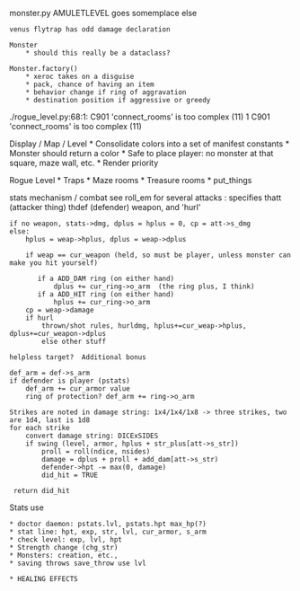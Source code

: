 monster.py
    AMULETLEVEL goes somemplace else

    venus flytrap has odd damage declaration

    Monster
        * should this really be a dataclass?

    Monster.factory()
        * xeroc takes on a disguise
        * pack, chance of having an item
        * behavior change if ring of aggravation
        * destination position if aggressive or greedy

./rogue_level.py:68:1: C901 'connect_rooms' is too complex (11)
1     C901 'connect_rooms' is too complex (11)

Display / Map / Level
    * Consolidate colors into a set of manifest constants
    * Monster should return a color
    * Safe to place player: no monster at that square, maze wall, etc.
    * Render priority

Rogue Level
    * Traps
    * Maze rooms
    * Treasure rooms
    * put_things

stats mechanism / combat
    see roll_em for several attacks : specifies thatt (attacker thing) thdef (defender) weapon, and 'hurl'
    
    if no weapon, stats->dmg, dplus = hplus = 0, cp = att->s_dmg
    else:
        hplus = weap->hplus, dplus = weap->dplus
    
        if weap == cur_weapon (held, so must be player, unless monster can make you hit yourself)
    
           if a ADD_DAM ring (on either hand)
               dplus += cur_ring->o_arm  (the ring plus, I think)
           if a ADD_HIT ring (on either hand)
               hplus += cur_ring->o_arm
        cp = weap->damage
        if hurl
            thrown/shot rules, hurldmg, hplus+=cur_weap->hplus, dplus+=cur_weapon->dplus
            else other stuff
    
    helpless target?  Additional bonus
    
    def_arm = def->s_arm
    if defender is player (pstats)
        def_arm += cur_armor value
        ring of protection? def_arm += ring->o_arm
    
    Strikes are noted in damage string: 1x4/1x4/1x8 -> three strikes, two are 1d4, last is 1d8
    for each strike
        convert damage string: DICExSIDES
        if swing (level, armor, hplus + str_plus[att->s_str])
            proll = roll(ndice, nsides)
            damage = dplus + proll + add_dam[att->s_str)
            defender->hpt -= max(0, damage)
            did_hit = TRUE
            
     return did_hit
     
Stats use

    * doctor daemon: pstats.lvl, pstats.hpt max_hp(?)
    * stat line: hpt, exp, str, lvl, cur_armor, s_arm
    * check level: exp, lvl, hpt
    * Strength change (chg_str)
    * Monsters: creation, etc., 
    * saving throws save_throw use lvl
    
    * HEALING EFFECTS